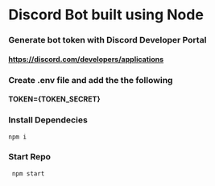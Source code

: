# Discord Bot built using Node

### Generate bot token with Discord Developer Portal 
#### https://discord.com/developers/applications

### Create .env file and add the the following
#### TOKEN={TOKEN_SECRET}

### Install Dependecies
``` npm i ```

### Start Repo
``` npm start```
